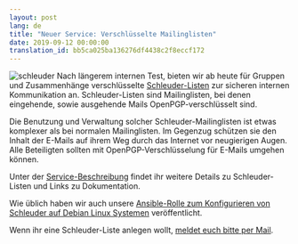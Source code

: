 ```yaml
---
layout: post
lang: de
title: "Neuer Service: Verschlüsselte Mailinglisten"
date: 2019-09-12 00:00:00
translation_id: bb5ca025ba136276df4438c2f8eccf172
---
```

![schleuder](/assets/img/schleuder.png)
Nach längerem internen Test, bieten wir ab heute für Gruppen und Zusammenhänge verschlüsselte <a href="/service/schleuder.html">Schleuder-Listen</a> zur sicheren internen Kommunikation an. Schleuder-Listen sind Mailinglisten, bei denen eingehende, sowie ausgehende Mails OpenPGP-verschlüsselt sind.

Die Benutzung und Verwaltung solcher Schleuder-Mailinglisten ist etwas komplexer als bei normalen Mailinglisten. Im Gegenzug schützen sie den Inhalt der E-Mails auf ihrem Weg durch das Internet vor neugierigen Augen. Alle Beteiligten sollten mit OpenPGP-Verschlüsselung für E-Mails umgehen können.

<!--more-->

Unter der <a href="/service/schleuder.html">Service-Beschreibung</a> findet ihr weitere Details zu Schleuder-Listen und Links zu Dokumentation.

Wie üblich haben wir auch unsere <a target="_blank" href="https://github.com/systemli/ansible-role-schleuder">Ansible-Rolle zum Konfigurieren von Schleuder auf Debian Linux Systemen</a> veröffentlicht.

Wenn ihr eine Schleuder-Liste anlegen wollt, [meldet euch bitte per Mail](/kontakt.html).
